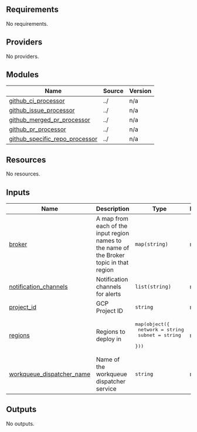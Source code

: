 <!-- BEGIN_TF_DOCS -->
## Requirements

No requirements.

## Providers

No providers.

## Modules

| Name | Source | Version |
|------|--------|---------|
| <a name="module_github_ci_processor"></a> [github\_ci\_processor](#module\_github\_ci\_processor) | ../ | n/a |
| <a name="module_github_issue_processor"></a> [github\_issue\_processor](#module\_github\_issue\_processor) | ../ | n/a |
| <a name="module_github_merged_pr_processor"></a> [github\_merged\_pr\_processor](#module\_github\_merged\_pr\_processor) | ../ | n/a |
| <a name="module_github_pr_processor"></a> [github\_pr\_processor](#module\_github\_pr\_processor) | ../ | n/a |
| <a name="module_github_specific_repo_processor"></a> [github\_specific\_repo\_processor](#module\_github\_specific\_repo\_processor) | ../ | n/a |

## Resources

No resources.

## Inputs

| Name | Description | Type | Default | Required |
|------|-------------|------|---------|:--------:|
| <a name="input_broker"></a> [broker](#input\_broker) | A map from each of the input region names to the name of the Broker topic in that region | `map(string)` | n/a | yes |
| <a name="input_notification_channels"></a> [notification\_channels](#input\_notification\_channels) | Notification channels for alerts | `list(string)` | n/a | yes |
| <a name="input_project_id"></a> [project\_id](#input\_project\_id) | GCP Project ID | `string` | n/a | yes |
| <a name="input_regions"></a> [regions](#input\_regions) | Regions to deploy in | <pre>map(object({<br/>    network = string<br/>    subnet  = string<br/>  }))</pre> | n/a | yes |
| <a name="input_workqueue_dispatcher_name"></a> [workqueue\_dispatcher\_name](#input\_workqueue\_dispatcher\_name) | Name of the workqueue dispatcher service | `string` | n/a | yes |

## Outputs

No outputs.
<!-- END_TF_DOCS -->